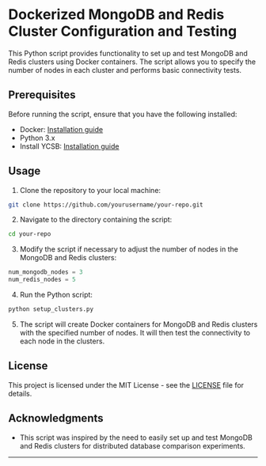 # Dockerized MongoDB and Redis Cluster Configuration and Testing

This Python script provides functionality to set up and test MongoDB and Redis clusters using Docker containers. The script allows you to specify the number of nodes in each cluster and performs basic connectivity tests.

## Prerequisites

Before running the script, ensure that you have the following installed:

- Docker: [Installation guide](https://docs.docker.com/get-docker/)
- Python 3.x
- Install YCSB: [Installation guide](https://github.com/brianfrankcooper/YCSB) 

## Usage

1. Clone the repository to your local machine:

```bash
git clone https://github.com/yourusername/your-repo.git
```

2. Navigate to the directory containing the script:

```bash
cd your-repo
```

3. Modify the script if necessary to adjust the number of nodes in the MongoDB and Redis clusters:

```python
num_mongodb_nodes = 3
num_redis_nodes = 5
```

4. Run the Python script:

```bash
python setup_clusters.py
```

5. The script will create Docker containers for MongoDB and Redis clusters with the specified number of nodes. It will then test the connectivity to each node in the clusters.

## License

This project is licensed under the MIT License - see the [LICENSE](LICENSE) file for details.

## Acknowledgments

- This script was inspired by the need to easily set up and test MongoDB and Redis clusters for distributed database comparison experiments.

---
